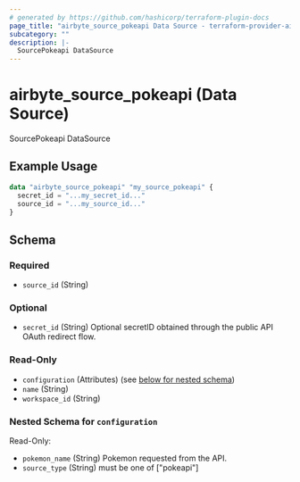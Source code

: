 ```yaml
---
# generated by https://github.com/hashicorp/terraform-plugin-docs
page_title: "airbyte_source_pokeapi Data Source - terraform-provider-airbyte"
subcategory: ""
description: |-
  SourcePokeapi DataSource
---
```


# airbyte_source_pokeapi (Data Source)

SourcePokeapi DataSource

## Example Usage

```terraform
data "airbyte_source_pokeapi" "my_source_pokeapi" {
  secret_id = "...my_secret_id..."
  source_id = "...my_source_id..."
}
```

<!-- schema generated by tfplugindocs -->
## Schema

### Required

- `source_id` (String)

### Optional

- `secret_id` (String) Optional secretID obtained through the public API OAuth redirect flow.

### Read-Only

- `configuration` (Attributes) (see [below for nested schema](#nestedatt--configuration))
- `name` (String)
- `workspace_id` (String)

<a id="nestedatt--configuration"></a>
### Nested Schema for `configuration`

Read-Only:

- `pokemon_name` (String) Pokemon requested from the API.
- `source_type` (String) must be one of ["pokeapi"]


